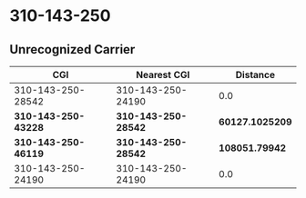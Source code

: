 # 310-143-250
## Unrecognized Carrier


| CGI | Nearest CGI | Distance |
|-----|-------------|----------|
| 310-143-250-28542 | 310-143-250-24190 | 0.0 |
| **310-143-250-43228** | **310-143-250-28542** | **60127.1025209** |
| **310-143-250-46119** | **310-143-250-28542** | **108051.79942** |
| 310-143-250-24190 | 310-143-250-24190 | 0.0 |
